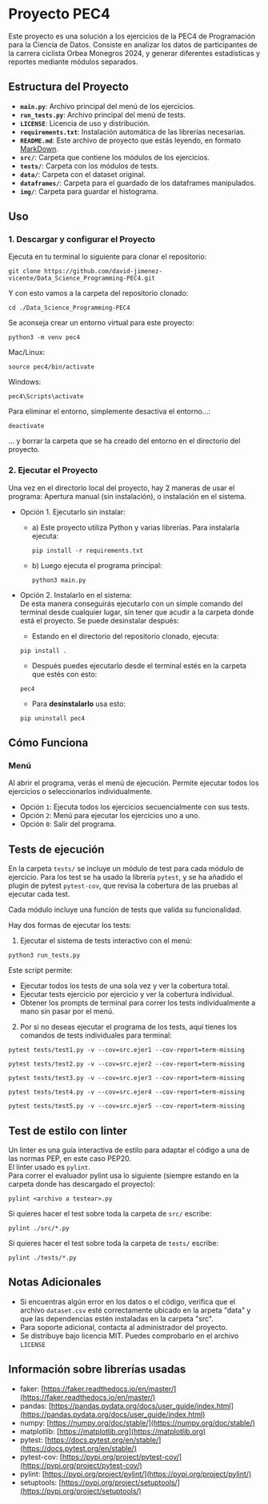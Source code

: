 # Proyecto PEC4

Este proyecto es una solución a los ejercicios de la PEC4 de Programación para la Ciencia de Datos. Consiste en analizar los datos de participantes de la carrera ciclista Orbea Monegros 2024, y generar diferentes estadísticas y reportes mediante módulos separados.

## Estructura del Proyecto

- **`main.py`**: Archivo principal del menú de los ejercicios.
- **`run_tests.py`**: Archivo principal del menú de tests.
- **`LICENSE`**: Licencia de uso y distribución.
- **`requirements.txt`**: Instalación automática de las librerías necesarias.
- **`README.md`**: Este archivo de proyecto que estás leyendo, en formato [MarkDown](https://markdown.es).
- **`src/`**: Carpeta que contiene los módulos de los ejercicios.
- **`tests/`**: Carpeta con los módulos de tests.
- **`data/`**: Carpeta con el dataset original.
- **`dataframes/`**: Carpeta para el guardado de los dataframes manipulados.
- **`img/`**: Carpeta para guardar el histograma.

## Uso

### 1. Descargar y configurar el Proyecto
Ejecuta  en tu terminal lo siguiente para clonar el repositorio:  
```
git clone https://github.com/david-jimenez-vicente/Data_Science_Programming-PEC4.git
```  
Y con esto vamos a la carpeta del repositorio clonado:  
```
cd ./Data_Science_Programming-PEC4
```  

Se aconseja crear un entorno virtual para este proyecto:  
```
python3 -m venv pec4
```  
Mac/Linux:  
```
source pec4/bin/activate
```  
Windows:  
```
pec4\Scripts\activate
```  

Para eliminar el entorno, símplemente desactiva el entorno...:  
```
deactivate
```  
... y borrar la carpeta que se ha creado del entorno en el directorio del proyecto.

### 2. Ejecutar el Proyecto  

Una vez en el directorio local del proyecto, hay 2 maneras de usar el programa: Apertura manual (sin instalación), o instalación en el sistema.  

- Opción 1. Ejecutarlo sin instalar:  
    - a) Este proyecto utiliza Python y varias librerías. Para instalarla ejecuta:  
        ```
        pip install -r requirements.txt
        ```  
    - b) Luego ejecuta el programa principal:  
      ```
      python3 main.py
      ```   
      
- Opción 2. Instalarlo en el sistema:  
  De esta manera conseguirás ejecutarlo con un simple comando del terminal desde cualquier lugar, sin tener que acudir a la carpeta donde está el proyecto. Se puede desinstalar después:
  - Estando en el directorio del repositorio clonado, ejecuta:  
  ```
  pip install .
  ```
  - Después puedes ejecutarlo desde el terminal estés en la carpeta que estés con esto:  
  ```
  pec4
  ```  
  - Para **desinstalarlo** usa esto:  
  ```
  pip uninstall pec4
  ```  

## Cómo Funciona
### Menú
Al abrir el programa, verás el menú de ejecución. Permite ejecutar todos los ejercicios o seleccionarlos individualmente.    

   - Opción `1`: Ejecuta todos los ejercicios secuencialmente con sus tests.
   - Opción `2`: Menú para ejecutar los ejercicios uno a uno.
   - Opción `0`: Salir del programa.

## Tests de ejecución
En la carpeta `tests/` se incluye un módulo de test para cada módulo de ejercicio.
Para los test se ha usado la librería `pytest`, y se ha añadido el plugin de pytest `pytest-cov`, que revisa la cobertura de las pruebas al ejecutar cada test.  

Cada módulo incluye una función de tests que valida su funcionalidad.  
  
Hay dos formas de ejecutar los tests:

1. Ejecutar el sistema de tests interactivo con el menú:  
```
python3 run_tests.py
```  
Este script permite:
  - Ejecutar todos los tests de una sola vez y ver la cobertura total.
  - Ejecutar tests ejercicio por ejercicio y ver la cobertura individual.  
  - Obtener los prompts de terminal para correr los tests individualmente a mano sin pasar por el menú.

2. Por si no deseas ejecutar el programa de los tests, aquí tienes los comandos de tests individuales para terminal:  
```
pytest tests/test1.py -v --cov=src.ejer1 --cov-report=term-missing
```
```
pytest tests/test2.py -v --cov=src.ejer2 --cov-report=term-missing
```
```
pytest tests/test3.py -v --cov=src.ejer3 --cov-report=term-missing
```
```
pytest tests/test4.py -v --cov=src.ejer4 --cov-report=term-missing
```
```
pytest tests/test5.py -v --cov=src.ejer5 --cov-report=term-missing
```  
  
## Test de estilo con linter
Un linter es una guía interactiva de estilo para adaptar el código a una de las normas PEP, en este caso PEP20.  
El linter usado es `pylint`.  
Para correr el evaluador pylint usa lo siguiente (siempre estando en la carpeta donde has descargado el proyecto):  
```
pylint <archivo a testear>.py
```  
Si quieres hacer el test sobre toda la carpeta de `src/` escribe:  
```
pylint ./src/*.py
```  
Si quieres hacer el test sobre toda la carpeta de `tests/` escribe:  
```
pylint ./tests/*.py
```  

## Notas Adicionales

* Si encuentras algún error en los datos o el código, verifica que el archivo `dataset.csv` esté correctamente ubicado en la arpeta "data" y que las dependencias estén instaladas en la carpeta "src". 
* Para soporte adicional, contacta al administrador del proyecto.  
* Se distribuye bajo licencia MIT. Puedes comprobarlo en el archivo `LICENSE`

## Información sobre librerías usadas

* faker: [https://faker.readthedocs.io/en/master/](https://faker.readthedocs.io/en/master/)
* pandas: [https://pandas.pydata.org/docs/user_guide/index.html](https://pandas.pydata.org/docs/user_guide/index.html)
* numpy: [https://numpy.org/doc/stable/](https://numpy.org/doc/stable/)
* matplotlib: [https://matplotlib.org](https://matplotlib.org)
* pytest: [https://docs.pytest.org/en/stable/](https://docs.pytest.org/en/stable/)
* pytest-cov: [https://pypi.org/project/pytest-cov/](https://pypi.org/project/pytest-cov/)
* pylint: [https://pypi.org/project/pylint/](https://pypi.org/project/pylint/)
* setuptools: [https://pypi.org/project/setuptools/](https://pypi.org/project/setuptools/)